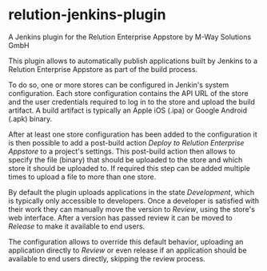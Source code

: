 relution-jenkins-plugin
=======================

A Jenkins plugin for the Relution Enterprise Appstore by M-Way Solutions GmbH

This plugin allows to automatically publish applications built by Jenkins to a Relution Enterprise Appstore as part of the build process.

To do so, one or more stores can be configured in Jenkin's system configuration. Each store configuration contains the API URL of the store and the user credentials required to log in to the store and upload the build artifact. A build artifact is typically an Apple iOS (.ipa) or Google Android (.apk) binary.

After at least one store configuration has been added to the configuration it is then possible to add a post-build action <i>Deploy to Relution Enterprise Appstore</i> to a project's settings. This post-build action then allows to specify the file (binary) that should be uploaded to the store and which store it should be uploaded to. If required this step can be added multiple times to upload a file to more than one store.

By default the plugin uploads applications in the state <i>Development</i>, which is typically only accessible to developers. Once a developer is satisfied with their work they can manually move the version to <i>Review</i>, using the store's web interface. After a version has passed review it can be moved to <i>Release</i> to make it available to end users.

The configuration allows to override this default behavior, uploading an application directly to <i>Review</i> or even release if an application should be available to end users directly, skipping the review process.
